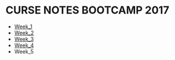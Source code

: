 # CURSE NOTES BOOTCAMP 2017

+ [Week_1](https://github.com/sernalab/curs_notes/blob/master/week_1/README.md)
+ [Week_2](https://github.com/sernalab/curs_notes/tree/master/week_2)
+ [Week_3](https://github.com/sernalab/curs_notes/tree/master/week_3)
+ [Week_4](https://github.com/picapoll/fly_to_barcelona)
+ Week_5